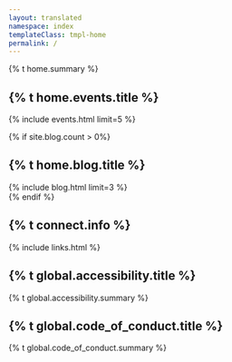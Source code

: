 ```yaml
---
layout: translated
namespace: index
templateClass: tmpl-home
permalink: /
---
```


<section class="intro-section">
  {% t home.summary %}
</section>

<section class="titled-block" aria-labelledby="hl-events">
  <h2 id="hl-events">{% t home.events.title %}</h2>
  {% include events.html limit=5 %}
</section>

{% if site.blog.count > 0%}

<section class="titled-block" aria-labelledby="hl-news">
  <h2 id="hl-news">{% t home.blog.title %}</h2>
  {% include blog.html limit=3 %}
</section>
{% endif %}

<section class="titled-block" aria-labelledby="hl-links">
  <h2 id="hl-links">{% t connect.info %}</h2>
  {% include links.html %}
</section>

<section class="titled-block" aria-labelledby="hl-a11y">
  <h2 id="hl-a11y">{% t global.accessibility.title %}</h2>
  {% t global.accessibility.summary %}
</section>

<section class="titled-block" aria-labelledby="hl-coc">
  <h2 id="hl-coc">{% t global.code_of_conduct.title %}</h2>
  {% t global.code_of_conduct.summary %}
</section>
